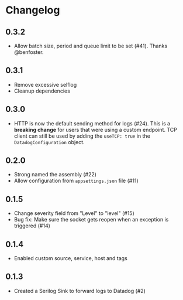 # Changelog

## 0.3.2

* Allow batch size, period and queue limit to be set (#41). Thanks @benfoster.

## 0.3.1

* Remove excessive selflog
* Cleanup dependencies

## 0.3.0

* HTTP is now the default sending method for logs (#24). This is a **breaking change** for
users that were using a custom endpoint. TCP client can still be used by adding the `useTCP: true`
in the `DatadogConfiguration` object.

## 0.2.0

* Strong named the assembly (#22)
* Allow configuration from `appsettings.json` file (#11)

## 0.1.5

* Change severity field from "Level" to "level" (#15)
* Bug fix: Make sure the socket gets reopen when an exception is triggered (#14)

## 0.1.4

* Enabled custom source, service, host and tags

## 0.1.3

* Created a Serilog Sink to forward logs to Datadog (#2)
